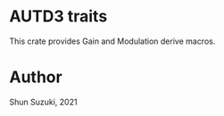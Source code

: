 # AUTD3 traits

This crate provides Gain and Modulation derive macros.

# Author

Shun Suzuki, 2021
